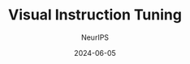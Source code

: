 ---
layout: seminar-post
title: "Visual Instruction Tuning"
subtitle: 'NeurIPS'
categories: Computer Vision
tags: [Multimodal]
date: 2024-06-05
pdf_url: 'https://drive.google.com/file/d/18Pp4jq7CqzcPEzRmi3EyEzuaTSV58ABa/preview'
---
